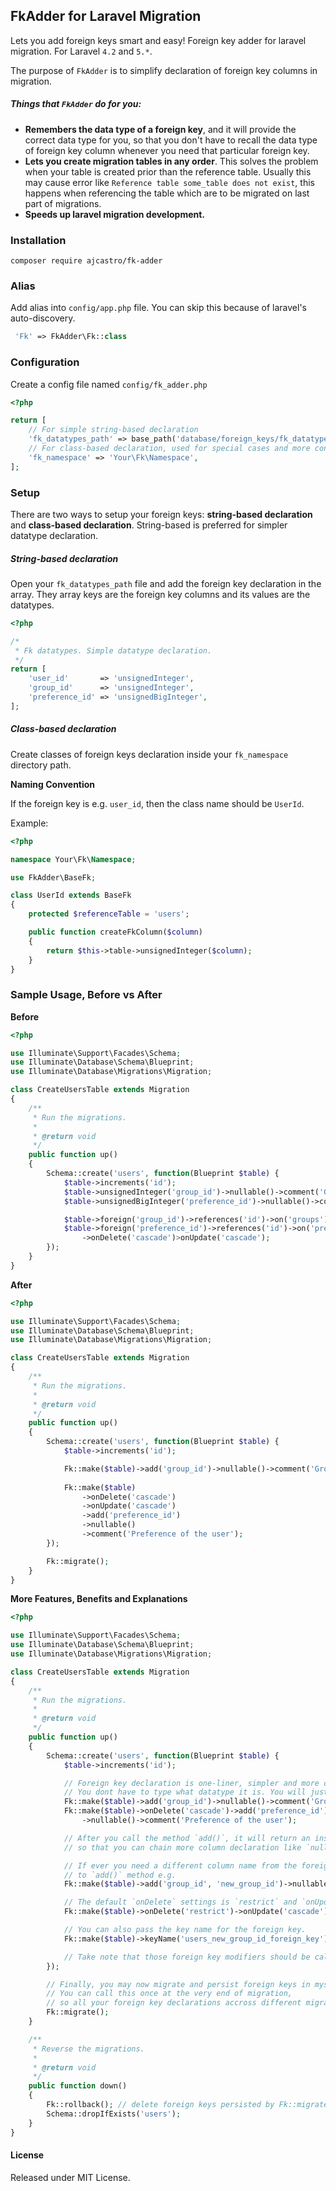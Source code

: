 ## FkAdder for Laravel Migration

Lets you add foreign keys smart and easy! Foreign key adder for laravel migration.
For Laravel `4.2` and `5.*`.

The purpose of `FkAdder` is to simplify declaration of foreign key columns in migration.

##### Things that `FkAdder` do for you:
  * __Remembers the data type of a foreign key__, and it will provide the correct data type for you, so that you don't have to recall the data type of foreign key column
      whenever you need that particular foreign key.
  * __Lets you create migration tables in any order__. This solves the problem when your table is created prior than the reference table. Usually this may cause error like `Reference table some_table does not exist`, this happens when referencing the table which are to be migrated on last part of migrations.
  * __Speeds up laravel migration development.__


### Installation

`composer require ajcastro/fk-adder`

### Alias

Add alias into `config/app.php` file. You can skip this because of laravel's auto-discovery.

```php
 'Fk' => FkAdder\Fk::class
```

### Configuration

Create a config file named `config/fk_adder.php`

```php
<?php

return [
    // For simple string-based declaration
    'fk_datatypes_path' => base_path('database/foreign_keys/fk_datatypes.php') 
    // For class-based declaration, used for special cases and more control
    'fk_namespace' => 'Your\Fk\Namespace', 
];
```

### Setup

There are two ways to setup your foreign keys: __string-based declaration__ and __class-based declaration__. 
String-based is preferred for simpler datatype declaration.

##### String-based declaration

Open your `fk_datatypes_path` file and add the foreign key declaration in the array. They array keys are the foreign key columns and its values are the datatypes.

```php
<?php

/*
 * Fk datatypes. Simple datatype declaration.
 */
return [
    'user_id'       => 'unsignedInteger',
    'group_id'      => 'unsignedInteger',
    'preference_id' => 'unsignedBigInteger',
];
```


##### Class-based declaration

Create classes of foreign keys declaration inside your `fk_namespace` directory path.

__Naming Convention__

If the foreign key is e.g. `user_id`, then the class name should be `UserId`.

Example:

```php
<?php

namespace Your\Fk\Namespace;

use FkAdder\BaseFk;

class UserId extends BaseFk
{
    protected $referenceTable = 'users';

    public function createFkColumn($column)
    {
        return $this->table->unsignedInteger($column);
    } 
}

```


### Sample Usage, Before vs After

__Before__

```php
<?php

use Illuminate\Support\Facades\Schema;
use Illuminate\Database\Schema\Blueprint;
use Illuminate\Database\Migrations\Migration;

class CreateUsersTable extends Migration
{
    /**
     * Run the migrations.
     *
     * @return void
     */
    public function up()
    {
        Schema::create('users', function(Blueprint $table) {
            $table->increments('id');
            $table->unsignedInteger('group_id')->nullable()->comment('Group of the user');
            $table->unsignedBigInteger('preference_id')->nullable()->comment('Preference of the user');

            $table->foreign('group_id')->references('id')->on('groups');
            $table->foreign('preference_id')->references('id')->on('preferences')
                ->onDelete('cascade')>onUpdate('cascade');
        });
    }
}

```

__After__

```php
<?php

use Illuminate\Support\Facades\Schema;
use Illuminate\Database\Schema\Blueprint;
use Illuminate\Database\Migrations\Migration;

class CreateUsersTable extends Migration
{
    /**
     * Run the migrations.
     *
     * @return void
     */
    public function up()
    {
        Schema::create('users', function(Blueprint $table) {
            $table->increments('id');

            Fk::make($table)->add('group_id')->nullable()->comment('Group of the user');
            
            Fk::make($table)
                ->onDelete('cascade')
                ->onUpdate('cascade')
                ->add('preference_id')
                ->nullable()
                ->comment('Preference of the user');
        });

        Fk::migrate();
    }
}

```

__More Features, Benefits and Explanations__

```php
<?php

use Illuminate\Support\Facades\Schema;
use Illuminate\Database\Schema\Blueprint;
use Illuminate\Database\Migrations\Migration;

class CreateUsersTable extends Migration
{
    /**
     * Run the migrations.
     *
     * @return void
     */
    public function up()
    {
        Schema::create('users', function(Blueprint $table) {
            $table->increments('id');

            // Foreign key declaration is one-liner, simpler and more compact. 
            // You dont have to type what datatype it is. You will just declare it once.
            Fk::make($table)->add('group_id')->nullable()->comment('Group of the user');
            Fk::make($table)->onDelete('cascade')->add('preference_id')
                ->nullable()->comment('Preference of the user');

            // After you call the method `add()`, it will return an instance of the usual \Illuminate\Support\Fluent,
            // so that you can chain more column declaration like `nullable()` and `comment()`

            // If ever you need a different column name from the foreign key, just pass a second parameter 
            // to `add()` method e.g.
            Fk::make($table)->add('group_id', 'new_group_id')->nullable()->comment('New group of the user');

            // The default `onDelete` settings is `restrict` and `onUpdate` is `cascade`.
            Fk::make($table)->onDelete('restrict')->onUpdate('cascade')->add('group_id', 'new_group_id');

            // You can also pass the key name for the foreign key.
            Fk::make($table)->keyName('users_new_group_id_foreign_key')->add('group_id', 'new_group_id');

            // Take note that those foreign key modifiers should be called prior or before the `add()` method.
        });

        // Finally, you may now migrate and persist foreign keys in mysql database.
        // You can call this once at the very end of migration, 
        // so all your foreign key declarations accross different migration files will be persisted.
        Fk::migrate();
    }

    /**
     * Reverse the migrations.
     *
     * @return void
     */
    public function down()
    {
        Fk::rollback(); // delete foreign keys persisted by Fk::migrate(), (coming soon...)
        Schema::dropIfExists('users');
    }
}

```

#### License

Released under MIT License.
